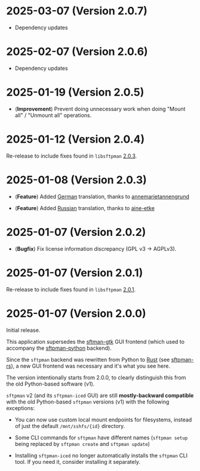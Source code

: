 # 2025-03-07 (Version 2.0.7)

- Dependency updates

# 2025-02-07 (Version 2.0.6)

- Dependency updates

# 2025-01-19 (Version 2.0.5)

- (**Improvement**) Prevent doing unnecessary work when doing "Mount all" / "Unmount all" operations.

# 2025-01-12 (Version 2.0.4)

Re-release to include fixes found in `libsftpman` [2.0.3](https://github.com/spantaleev/sftpman-rs/blob/d5ea3634103e126cb4a33baa22cfb7eafb43981b/CHANGELOG.md#2025-01-12-version-203).

# 2025-01-08 (Version 2.0.3)

- (**Feature**) Added [German](https://github.com/spantaleev/sftpman-iced-rs/pull/1) translation, thanks to [annemarietannengrund](https://github.com/annemarietannengrund)

- (**Feature**) Added [Russian](https://github.com/spantaleev/sftpman-iced-rs/pull/2) translation, thanks to [aine-etke](https://github.com/aine-etke)

# 2025-01-07 (Version 2.0.2)

- (**Bugfix**) Fix license information discrepancy (GPL v3 -> AGPLv3).

# 2025-01-07 (Version 2.0.1)

Re-release to include fixes found in `libsftpman` [2.0.1](https://github.com/spantaleev/sftpman-rs/blob/69d6a0474c310d395ba698f377eef5dd75f5807d/CHANGELOG.md#2025-01-07-version-201).

# 2025-01-07 (Version 2.0.0)

Initial release.

This application supersedes the [sftman-gtk](https://github.com/spantaleev/sftpman-gtk) GUI frontend (which used to accompany the [sftpman-python](https://github.com/spantaleev/sftpman-python) backend).

Since the `sftpman` backend was rewritten from Python to [Rust](https://www.rust-lang.org/) (see [sftpman-rs](https://github.com/spantaleev/sftpman-rs)), a new GUI frontend was necessary and it's what you see here.

The version intentionally starts from 2.0.0, to clearly distinguish this from the old Python-based software (v1).

`sftpman` v2 (and its `sftpman-iced` GUI) are still **mostly-backward compatible** with the old Python-based `sftpman` versions (v1) with the following exceptions:

- You can now use custom local mount endpoints for filesystems, instead of just the default `/mnt/sshfs/{id}` directory.

- Some CLI commands for `sftpman` have different names (`sftpman setup` being replaced by `sftpman create` and `sftpman update`)

- Installing `sftpman-iced` no longer automatically installs the `sftpman` CLI tool. If you need it, consider installing it separately.
